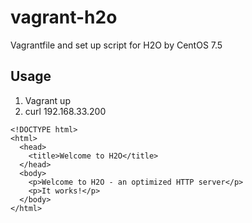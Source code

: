 # vagrant-h2o
Vagrantfile and set up script for H2O by CentOS 7.5

## Usage

1. Vagrant up
2. curl 192.168.33.200

```
<!DOCTYPE html>
<html>
  <head>
    <title>Welcome to H2O</title>
  </head>
  <body>
    <p>Welcome to H2O - an optimized HTTP server</p>
    <p>It works!</p>
  </body>
</html>
```
